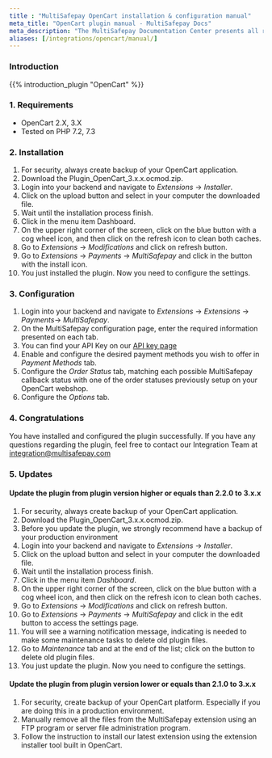 ```yaml
---
title : "MultiSafepay OpenCart installation & configuration manual"
meta_title: "OpenCart plugin manual - MultiSafepay Docs"
meta_description: "The MultiSafepay Documentation Center presents all relevant information about our Plugins and API. You can also find support pages for payment methods, tools and general questions as well as the contact details of our Support and Integration Teams."
aliases: [/integrations/opencart/manual/]
---
```


### Introduction

{{% introduction_plugin "OpenCart" %}}

### 1. Requirements
- OpenCart 2.X, 3.X
- Tested on PHP 7.2, 7.3

### 2. Installation
1. For security, always create backup of your OpenCart application.
2. Download the Plugin_OpenCart_3.x.x.ocmod.zip.
3. Login into your backend and navigate to _Extensions_ → _Installer_.
4. Click on the upload button and select in your computer the downloaded file.
5. Wait until the installation process finish. 
6. Click in the menu item Dashboard.
7. On the upper right corner of the screen, click on the blue button with a cog wheel icon, and then click on the refresh icon to clean both caches. 
8. Go to _Extensions_ → _Modifications_ and click on refresh button.
9. Go to _Extensions_ → _Payments_ → _MultiSafepay_ and click in the button with the install icon.
10. You just installed the plugin. Now you need to configure the settings. 

### 3. Configuration
1. Login into your backend and navigate to _Extensions_ → _Extensions_ → _Payments_→ _MultiSafepay_.
2. On the MultiSafepay configuration page, enter the required information presented on each tab. 
3. You can find your API Key on our [API key page](/tools/multisafepay-control/get-your-api-key)
4. Enable and configure the desired payment methods you wish to offer in _Payment Methods_ tab.
5. Configure the _Order Status_ tab, matching each possible MultiSafepay callback status with one of the order statuses previously setup on your OpenCart webshop.
6. Configure the _Options_ tab. 

### 4. Congratulations
You have installed and configured the plugin successfully. If you have any questions regarding the plugin, feel free to contact our Integration Team at <integration@multisafepay.com>

### 5. Updates
#### Update the plugin from plugin version higher or equals than 2.2.0 to 3.x.x
1. For security, always create backup of your OpenCart application.
2. Download the Plugin_OpenCart_3.x.x.ocmod.zip.
3. Before you update the plugin, we strongly recommend have a backup of your production environment
4. Login into your backend and navigate to _Extensions_ → _Installer_.
5. Click on the upload button and select in your computer the downloaded file.
6. Wait until the installation process finish. 
7. Click in the menu item _Dashboard_.
8. On the upper right corner of the screen, click on the blue button with a cog wheel icon, and then click on the refresh icon to clean both caches. 
9. Go to _Extensions_ → _Modifications_ and click on refresh button.
10. Go to _Extensions_ → _Payments_ → _MultiSafepay_ and click in the edit button to access the settings page.
11. You will see a warning notification message, indicating is needed to make some maintenance tasks to delete old plugin files. 
12. Go to _Maintenance_ tab and at the end of the list; click on the button to delete old plugin files. 
13. You just update the plugin. Now you need to configure the settings. 


#### Update the plugin from plugin version lower or equals than 2.1.0 to 3.x.x
1. For security, create backup of your OpenCart platform. Especially if you are doing this in a production environment.
2. Manually remove all the files from the MultiSafepay extension using an FTP program or server file administration program.
3. Follow the instruction to install our latest extension using the extension installer tool built in OpenCart.

